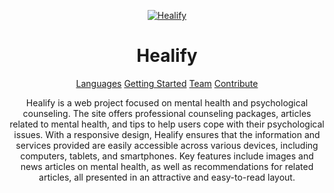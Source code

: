 <p align="center">
<a href="https://ibb.co.com/kXJhrTM"><img src="https://i.ibb.co.com/1TM9pNb/Screenshot-2024-05-25-193100.png" alt="Healify" border="0"></a>
</p>
<h1 align="center" style="font-weight: bold;">Healify</h1>

<p align="center">
<a href="#Languages">Languages</a>
<a href="#started">Getting Started</a>
<a href="#Team">Team</a>
<a href="#contribute">Contribute</a>
</p>

<p align="center"> Healify is a web project focused on mental health and psychological counseling. The site offers professional counseling packages, articles related to mental health, and tips to help users cope with their psychological issues. With a responsive design, Healify ensures that the information and services provided are easily accessible across various devices, including computers, tablets, and smartphones. Key features include images and news articles on mental health, as well as recommendations for related articles, all presented in an attractive and easy-to-read layout. </p>




